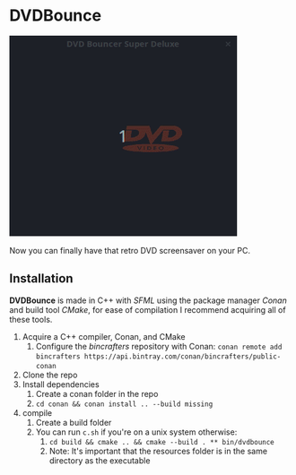 # DVDBounce

![](video.gif)

Now you can finally have that retro DVD screensaver on your PC.

## Installation

**DVDBounce** is made in C++ with *SFML* using the package manager *Conan* and build tool *CMake*, for ease of compilation I recommend acquiring all of these tools.

1. Acquire a C++ compiler, Conan, and CMake
   1. Configure the *bincrafters* repository with Conan: `conan remote add bincrafters https://api.bintray.com/conan/bincrafters/public-conan`
2. Clone the repo
3. Install dependencies
   1. Create a conan folder in the repo
   2. `cd conan && conan install .. --build missing`
4. compile
   1. Create a build folder
   2. You can run `c.sh` if you're on a unix system otherwise:
      1. `cd build && cmake .. && cmake --build . ** bin/dvdbounce`
      2. Note: It's important that the resources folder is in the same directory as the executable
